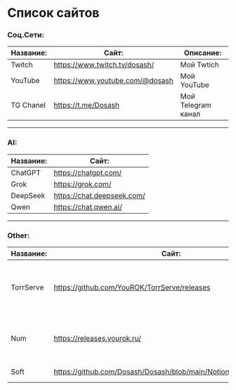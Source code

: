 # Список сайтов

### Соц.Сети:

| Название: | Сайт: | Описание: |
|-|-|-|
| Twitch | https://www.twitch.tv/dosash/ | Мой Twtich |
| YouTube | https://www.youtube.com/@dosash | Мой YouTube |
| TG Chanel | https://t.me/Dosash | Мой Telegram канал |

---

### AI:

| Название: | Сайт: |
|-|-|
| ChatGPT  | https://chatgpt.com/ |
| Grok  | https://grok.com/ |
| DeepSeek  | https://chat.deepseek.com/ |
| Qwen  | https://chat.qwen.ai/ |

---

### Other:

| Название: | Сайт: | Описание: |
|-|-|-|
| TorrServe | https://github.com/YouROK/TorrServe/releases | Для запуска и просмотра фильмов в торрент файлах. |
| Num | https://releases.yourok.ru/ | Для поиска фильмов в торрент файлах |
| Soft | https://github.com/Dosash/Dosash/blob/main/Notion/soft/README.md | Ссылка на мой софт |